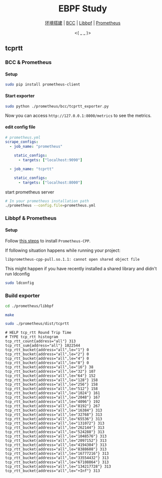 <div align="center">

<h1>EBPF Study</h1>

[环境搭建](./SETUP.md) | [BCC](./bcc) | [Libbpf](./libbpf) | [Prometheus](./prometheus)

<( \_ \_ )>

</div>

## tcprtt

### BCC & Prometheus

#### Setup

```sh
sudo pip install prometheus-client
```

#### Start exporter

```sh
sudo python ./prometheus/bcc/tcprtt_exporter.py
```

Now you can access `http://127.0.0.1:8000/metrics` to see the metrics.

#### edit config file

```yml
# prometheus.yml
scrape_configs:
  - job_name: "prometheus"

    static_configs:
      - targets: ["localhost:9090"]

  - job_name: "tcprtt"

    static_configs:
      - targets: ["localhost:8000"]
```

start prometheus server

```sh
# In your prometheus installation path
./prometheus --config.file=prometheus.yml
```

### Libbpf & Prometheus

#### Setup

Follow [this steps](https://jupp0r.github.io/prometheus-cpp/#autotoc_md4) to install `Prometheus-CPP`.

If following situation happens while running your project:

```
libprometheus-cpp-pull.so.1.1: cannot open shared object file
```

This might happen if you have recently installed a shared library and didn't run ldconfig

```sh
sudo ldconfig
```

### Build exporter

```sh
cd ./prometheus/libbpf
```

```sh
make
```

```sh
sudo ./prometheus/dist/tcprtt
```

```
# HELP tcp_rtt Round Trip Time
# TYPE tcp_rtt histogram
tcp_rtt_count{address="all"} 313
tcp_rtt_sum{address="all"} 1022544
tcp_rtt_bucket{address="all",le="1"} 0
tcp_rtt_bucket{address="all",le="2"} 0
tcp_rtt_bucket{address="all",le="4"} 0
tcp_rtt_bucket{address="all",le="8"} 0
tcp_rtt_bucket{address="all",le="16"} 38
tcp_rtt_bucket{address="all",le="32"} 107
tcp_rtt_bucket{address="all",le="64"} 152
tcp_rtt_bucket{address="all",le="128"} 158
tcp_rtt_bucket{address="all",le="256"} 158
tcp_rtt_bucket{address="all",le="512"} 158
tcp_rtt_bucket{address="all",le="1024"} 161
tcp_rtt_bucket{address="all",le="2048"} 167
tcp_rtt_bucket{address="all",le="4096"} 192
tcp_rtt_bucket{address="all",le="8192"} 267
tcp_rtt_bucket{address="all",le="16384"} 313
tcp_rtt_bucket{address="all",le="32768"} 313
tcp_rtt_bucket{address="all",le="65536"} 313
tcp_rtt_bucket{address="all",le="131072"} 313
tcp_rtt_bucket{address="all",le="262144"} 313
tcp_rtt_bucket{address="all",le="524288"} 313
tcp_rtt_bucket{address="all",le="1048576"} 313
tcp_rtt_bucket{address="all",le="2097152"} 313
tcp_rtt_bucket{address="all",le="4194304"} 313
tcp_rtt_bucket{address="all",le="8388608"} 313
tcp_rtt_bucket{address="all",le="16777216"} 313
tcp_rtt_bucket{address="all",le="33554432"} 313
tcp_rtt_bucket{address="all",le="67108864"} 313
tcp_rtt_bucket{address="all",le="134217728"} 313
tcp_rtt_bucket{address="all",le="+Inf"} 313
```
